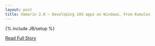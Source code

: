 ```yaml
---
layout: post
title: Xamarin 2.0 – Developing iOS apps on Windows, From Kumulos
---
```

{% include JB/setup %}<p></p>
<p><a href="http://www.kumulos.com/2013/02/27/xamarin2-0-kumulos-backend-as-a-service/">Read Full Story</a></p>
